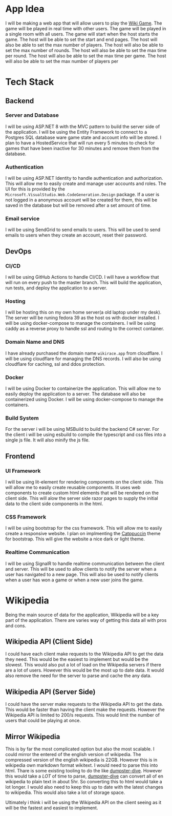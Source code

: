 # App Idea
I will be making a web app that will allow users to play the [Wiki Game](https://en.wikipedia.org/wiki/Wikipedia:Wiki_Game). The game will be played in real time with other users. The game will be played in a single room with all users. The game will start when the host starts the game. The host will be able to set the start and end pages. The host will also be able to set the max number of players. The host will also be able to set the max number of rounds. The host will also be able to set the max time per round. The host will also be able to set the max time per game. The host will also be able to set the max number of players per


# Tech Stack

## Backend

### Server and Database
I will be using ASP.NET 8 with the MVC pattern to build the server side of the application. I will be using the Entity Framework to connect to a Postgres SQL database ware game state and account info will be stored. I plan to have a HostedService that will run every 5 minutes to check for games that have been inactive for 30 minutes and remove them from the database.

### Authentication
I will be using ASP.NET Identity to handle authentication and authorization. This will allow me to easily create and manage user accounts and roles. The UI for this is provided by the `Microsoft.VisualStudio.Web.CodeGeneration.Design` package. If a user is not logged in a anonymous account will be created for them, this will be saved in the database but will be removed after a set amount of time.

### Email service
I will be using SendGrid to send emails to users. This will be used to send emails to users when they create an account, reset their password.

## DevOps

### CI/CD
I will be using GitHub Actions to handle CI/CD. I will have a workflow that will run on every push to the master branch. This will build the application, run tests, and deploy the application to a server.

### Hosting
I will be hosting this on my own home server(a old laptop under my desk). The server will be runing fedora 39 as the host os with docker installed. I will be using docker-compose to manage the containers. I will be using caddy as a reverse proxy to handle ssl and routing to the correct container. 

### Domain Name and DNS
I have already purchased the domain name `wikirace.app` from cloudflare. I will be using cloudflare for managing the DNS records. I will also be using cloudflare for caching, ssl and ddos protection. 

### Docker
I will be using Docker to containerize the application. This will allow me to easily deploy the application to a server. The database will also be containerized using Docker. I will be using docker-compose to manage the containers. 

### Build System
For the server i will be using MSBuild to build the backend C# server. For the client i will be using esbuild to compile the typescript and css files into a single js file. It will also minify the js file.

## Frontend

### UI Framework
I will be using lit-element for rendering components on the client side. This will allow me to easily create reusable components. lit uses web components to create custom html elements that will be rendered on the client side. This will alow the server side razor pages to supply the initial data to the client side components in the html.

### CSS Framework
I will be using bootstrap for the css framework. This will allow me to easily create a responsive website. I plan on implmenting the [Catppuccin](https://github.com/catppuccin) theme for bootstrap. This will give the website a nice dark or light theme.

### Realtime Communication
I will be using SignalR to handle realtime communication between the client and server. This will be used to allow clients to notify the server when a user has navigated to a new page. This will also be used to notify clients when a user has won a game or when a new user joins the game.

# Wikipedia
Being the main source of data for the application, Wikipedia will be a key part of the application. There are varies way of getting this data all with pros and cons.

## Wikipedia API (Client Side)
I could have each client make requests to the Wikipedia API to get the data they need. This would be the easiest to implement but would be the slowest. This would also put a lot of load on the Wikipedia servers if there are a lot of users. However this would be the most up to date data. It would also remove the need for the server to parse and cache the any data.

## Wikipedia API (Server Side)
I could have the server make requests to the Wikipedia API to get the data. This would be faster than having the client make the requests. However the Wikipedia API is limited to 200/s requests. This would limit the number of users that could be playing at once.

## Mirror Wikipedia
This is by far the most complicated option but also the most scalable. I could mirror the entered of the english version of wikipedia. The compressed version of the english wikipedia is 22GB. However this is in wikipedia own markdown format wikitext. I would need to parse this into html. Thare is some existing tooling to do the like [dumpster-dive](https://github.com/spencermountain/dumpster-dive). However this would take a *LOT* of time to parse, [dumpster-dive](https://github.com/spencermountain/dumpster-dive) can convert all of en wikipedia to plain text in about 5hr. So converting this to html would take a lot longer. I would also need to keep this up to date with the latest changes to wikipedia. This would also take a lot of storage space. 

Ultimately i think i will be using the Wikipedia API on the client seeing as it will be the fastest and easiest to implement.
